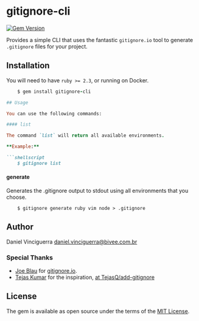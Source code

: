# gitignore-cli

[![Gem Version](https://badge.fury.io/rb/gitignore-cli.svg)](https://badge.fury.io/rb/gitignore-cli)

Provides a simple CLI that uses the fantastic `gitignore.io` tool to generate `.gitignore` files for your project.

## Installation

You will need to have `ruby >= 2.3`, or running on Docker.

```ruby
    $ gem install gitignore-cli

## Usage

You can use the following commands:

#### list

The command `list` will return all available environments.

**Example:**

```shellscript
    $ gitignore list
```



#### generate

Generates the .gitignore output to stdout using all environments that you choose.

```shellscript
    $ gitignore generate ruby vim node > .gitignore
```

## Author

Daniel Vinciguerra <daniel.vinciguerra@bivee.com.br>


### Special Thanks

* [Joe Blau](https://github.com/joeblau) for [gitignore.io](https://gitignore.io).
* [Tejas Kumar](https://github.com/TejasQ) for the inspiration, [at TejasQ/add-gitignore](https://github.com/TejasQ/add-gitignore)


## License

The gem is available as open source under the terms of the [MIT License](https://opensource.org/licenses/MIT).
